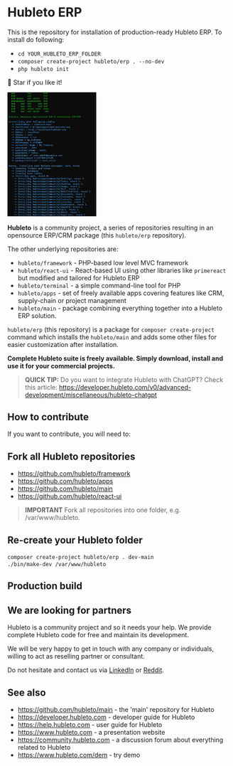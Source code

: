 # Hubleto ERP

This is the repository for installation of production-ready Hubleto ERP. To install do following:

  * `cd YOUR_HUBLETO_ERP_FOLDER`
  * `composer create-project hubleto/erp . --no-dev`
  * `php hubleto init`

🌟 Star if you like it!

<img src="docs/images/01.jpg" width="200px"></img>

**Hubleto** is a community project, a series of repositories resulting in an opensource ERP/CRM package (this `hubleto/erp` repository).

The other underlying repositories are:

  * `hubleto/framework` - PHP-based low level MVC framework
  * `hubleto/react-ui` - React-based UI using other libraries like `primereact` but modified and tailored for Hubleto ERP
  * `hubleto/terminal` - a simple command-line tool for PHP
  * `hubleto/apps` - set of freely available apps covering features like CRM, supply-chain or project management
  * `hubleto/main` - package combining everything together into a Hubleto ERP solution.

`hubleto/erp` (this repository) is a package for `composer create-project` command which installs the `hubleto/main` and adds some other files for easier customization after installation.

**Complete Hubleto suite is freely available. Simply download, install and use it for your commercial projects.**

> **QUICK TIP:** Do you want to integrate Hubleto with ChatGPT? Check this article: https://developer.hubleto.com/v0/advanced-development/miscellaneous/hubleto-chatgpt

## How to contribute

If you want to contribute, you will need to:

## Fork all Hubleto repositories

  * https://github.com/hubleto/framework
  * https://github.com/hubleto/apps
  * https://github.com/hubleto/main
  * https://github.com/hubleto/react-ui

> **IMPORTANT** Fork all repositories into one folder, e.g. /var/www/hubleto.

## Re-create your Hubleto folder

```
composer create-project hubleto/erp . dev-main
./bin/make-dev /var/www/hubleto
```


## Production build

## We are looking for partners

Hubleto is a community project and so it needs your help. We provide complete Hubleto code for free and maintain its development.

We will be very happy to get in touch with any company or individuals, willing to act as reselling partner or consultant.

Do not hesitate and contact us via [LinkedIn](https://www.linkedin.com/company/106117849/admin/dashboard/) or [Reddit](https://www.reddit.com/r/hubleto/).

## See also

  * https://github.com/hubleto/main - the 'main' repository for Hubleto
  * https://developer.hubleto.com - developer guide for Hubleto
  * https://help.hubleto.com - user guide for Hubleto
  * https://www.hubleto.com - a presentation website
  * https://community.hubleto.com - a discussion forum about everything related to Hubleto
  * https://www.hubleto.com/dem - try demo
